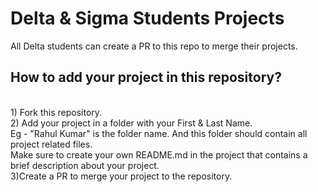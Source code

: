 # Delta & Sigma Students Projects 
All Delta students can create a PR to this repo to merge their projects.

## How to add your project in this repository?
<br>
1) Fork this repository.
<br>
2) Add your project in a folder with your First & Last Name.
<br> 
Eg - "Rahul Kumar" is the folder name. And this folder should contain all project related files.
<br>
Make sure to create your own README.md in the project that contains a brief description about your project.
<br>
3)Create a PR to merge your project to the repository.
